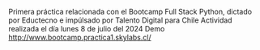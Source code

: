 Primera práctica relacionada con el Bootcamp Full Stack Python, dictado por Eductecno e impúlsado por Talento Digital para Chile
Actividad realizada el día lunes 8 de julio del 2024
Demo http://www.bootcamp.practica1.skylabs.cl/
